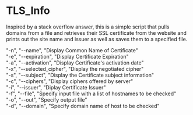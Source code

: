 # TLS_Info

Inspired by a stack overflow answer, this is a simple script that pulls domains from a file and retrieves their SSL certificate from the website and prints out the site name and issuer as well as saves them to a specified file.  


"-n", "--name", "Display Common Name of Certificate"  
"-e", "--expiration", "Display Certificate Expiration"  
"-a", "--activation", "Display Certificate's activation date"  
"-x", "--selected_cipher", "Display the negotiated cipher"  
"-s", "--subject", "Display the Certificate subject information"  
"-c", "--ciphers", "Display ciphers offered by server"  
"-i", "--issuer", "Diplay Certificate Issuer"  
"-f", "--file", "Specify input file with a list of hostnames to be checked"  
"-o", "--out", "Specify output file"  
"-d", "--domain", "Specify domain name of host to be checked"  
